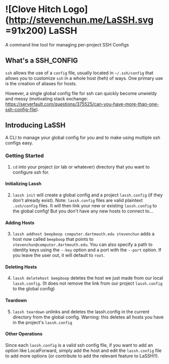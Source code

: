 # ![Clove Hitch Logo](http://stevenchun.me/LaSSH.svg =91x200) LaSSH
A command line tool for managing per-project SSH Configs

## What's a SSH_CONFIG
`ssh` allows the use of a `config` file, usually located in `~/.ssh/config` that allows you to customize `ssh` in a whole host (heh) of ways. One primary use is the creation of aliases for hosts.

However, a single global config file for ssh can quickly become unwieldy and messy (motivating stack exchange: https://serverfault.com/questions/375525/can-you-have-more-than-one-ssh-config-file).

## Introducing LaSSH
A CLI to manage your global config for you and to make using multiple ssh configs easy.

### Getting Started
1. `cd` into your project (or lab or whatever) directory that you want to configure ssh for.

#### Initializing Lassh
2. `lassh init` will create a global config and a project `lassh.config` (if they don't already exist). Note: `lassh.config` files are valid plaintext `.ssh/config` files. It will then link your new or existing `lassh.config` to the global config! But you don't have any new hosts to connect to...

#### Adding Hosts
3. `lassh addhost beepboop computer.dartmouth.edu stevenchun` adds a host now called `beepboop` that points to `stevenchun@computer.dartmouth.edu`. You can also specify a path to identity keys using the `--key` option and a port with the `--port` option. If you leave the user out, it will default to `root`.

#### Deleting Hosts
4. `lassh deletehost beepboop` deletes the host we just made from our local `lassh.config`. (It does not remove the link from our project `lassh.config` to the global config)

#### Teardown
5. `lassh teardown` unlinks and deletes the lassh.config in the current directory from the global config. Warning: this deletes all hosts you have in the project's `lassh.config`

#### Other Operations
Since each `lassh.config` is a valid ssh config file, if you want to add an option like LocalForward, simply add the host and edit the `lassh.config` file to add more options (or contribute to add the relevant feature to LaSSH!!).
